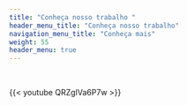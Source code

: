 ```yaml
---
title: "Conheça nosso trabalho "
header_menu_title: "Conheça nosso trabalho"
navigation_menu_title: "Conheça mais"
weight: 55
header_menu: true
---
```



<br>

{{< youtube QRZgIVa6P7w >}}